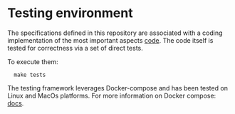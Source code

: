 # Testing environment

The specifications defined in this repository are associated with a coding implementation of the most important aspects [code](lib/README.md).
The code itself is tested for correctness via a set of direct tests. 

To execute them:

```shell
  make tests
```

The testing framework leverages Docker-compose and has been tested on Linux and MacOs platforms. 
For more information on Docker compose: [docs](https://docs.docker.com/compose/).

